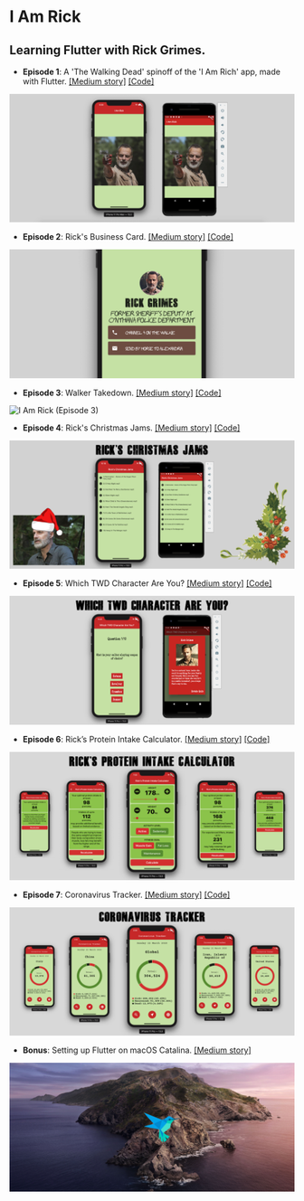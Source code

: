 # I Am Rick

## Learning Flutter with Rick Grimes.

- **Episode 1**: A 'The Walking Dead' spinoff of the 'I Am Rich' app, made with Flutter. [[Medium story]](https://medium.com/@alexandrosbaramilis/i-am-rick-417d8b35ac0) [[Code]](https://github.com/alexbaramilis/I-Am-Rick/tree/master/Episode%201)

![I Am Rick](screenshots/episode_1.png)

- **Episode 2**: Rick's Business Card. [[Medium story]](https://medium.com/@alexandrosbaramilis/i-am-rick-episode-2-74b6dd0e8642) [[Code]](https://github.com/alexbaramilis/I-Am-Rick/tree/master/Episode%202)

![I Am Rick (Episode 2)](screenshots/episode_2.png)

- **Episode 3**: Walker Takedown. [[Medium story]](https://medium.com/@alexandrosbaramilis/i-am-rick-episode-3-walker-takedown-b51fbde65bfa) [[Code]](https://github.com/alexbaramilis/I-Am-Rick/tree/master/Episode%203)

![I Am Rick (Episode 3)](screenshots/episode_3.png)

- **Episode 4**: Rick's Christmas Jams. [[Medium story]](https://medium.com/@alexandrosbaramilis/i-am-rick-episode-4-ricks-christmas-jams-dbe787a5f2f4?source=friends_link&sk=f15f3816a9bd21bcd05bfb7a95db1139) [[Code]](https://github.com/alexbaramilis/I-Am-Rick/tree/master/Episode%204)

![I Am Rick (Episode 4)](screenshots/episode_4.png)

- **Episode 5**: Which TWD Character Are You? [[Medium story]](https://medium.com/@alexandrosbaramilis/i-am-rick-episode-5-which-twd-character-are-you-8e36a4964662) [[Code]](https://github.com/alexbaramilis/I-Am-Rick/tree/master/Episode%205)

![I Am Rick (Episode 5)](screenshots/episode_5.png)

- **Episode 6**: Rick’s Protein Intake Calculator. [[Medium story]](https://medium.com/@alexandrosbaramilis/i-am-rick-episode-6-ricks-protein-intake-calculator-30c3b1305982) [[Code]](https://github.com/alexbaramilis/I-Am-Rick/tree/master/Episode%206)

![I Am Rick (Episode 6)](screenshots/episode_6.png)

- **Episode 7**: Coronavirus Tracker. [[Medium story]](https://medium.com/@alexandrosbaramilis/i-am-rick-episode-7-coronavirus-tracker-83f977187aad) [[Code]](https://github.com/alexbaramilis/I-Am-Rick/tree/master/Episode%207)

![I Am Rick (Episode 7)](screenshots/episode_7.png)

- **Bonus**: Setting up Flutter on macOS Catalina. [[Medium story]](https://medium.com/@alexandrosbaramilis/setting-up-flutter-on-macos-catalina-d023df8845ae)

![Setting up Flutter on macOS Catalina](screenshots/setting_up_flutter.jpg)
